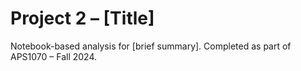 # Project 2 – [Title]
Notebook-based analysis for [brief summary]. Completed as part of APS1070 – Fall 2024.

